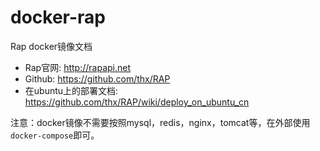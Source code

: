 # docker-rap

Rap docker镜像文档 

- Rap官网: http://rapapi.net
- Github: https://github.com/thx/RAP
- 在ubuntu上的部署文档: https://github.com/thx/RAP/wiki/deploy_on_ubuntu_cn

注意：docker镜像不需要按照mysql，redis，nginx，tomcat等，在外部使用`docker-compose`即可。



